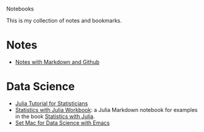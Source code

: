  Notebooks

This is my collection of notes and bookmarks.

# Notes

- [Notes with Markdown and Github](blognotes.md)

# Data Science

- [Julia Tutorial for Statisticians](./notes/juliar.html)
- [Statistics with Julia Workbook](./notes/statjulia.md): a Julia Markdown notebook for examples in the
  book [Statistics with Julia](https://statisticswithjulia.org).
- [Set Mac for Data Science with Emacs](mac-emacs-data.md)
